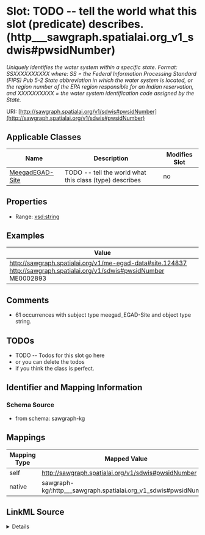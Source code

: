 

# Slot: TODO -- tell the world what this slot (predicate) describes. (http___sawgraph.spatialai.org_v1_sdwis#pwsidNumber)


_Uniquely identifies the water system within a specific state. Format: SSXXXXXXXXXX where: SS = the Federal Information Processing Standard (FIPS) Pub 5-2 State abbreviation in which the water system is located, or the region number of the EPA region responsible for an Indian reservation, and XXXXXXXXXX = the water system identification code assigned by the State._





URI: [http://sawgraph.spatialai.org/v1/sdwis#pwsidNumber](http://sawgraph.spatialai.org/v1/sdwis#pwsidNumber)



<!-- no inheritance hierarchy -->





## Applicable Classes

| Name | Description | Modifies Slot |
| --- | --- | --- |
| [MeegadEGAD-Site](../classes/MeegadEGAD-Site.md) | TODO -- tell the world what this class (type) describes |  no  |







## Properties

* Range: [xsd:string](http://www.w3.org/2001/XMLSchema#string)






## Examples

| Value |
| --- |
| http://sawgraph.spatialai.org/v1/me-egad-data#site.124837 http://sawgraph.spatialai.org/v1/sdwis#pwsidNumber ME0002893 |

## Comments

* 61 occurrences with subject type meegad_EGAD-Site and object type string.

## TODOs

* TODO -- Todos for this slot go here
* or you can delete the todos
* if you think the class is perfect.

## Identifier and Mapping Information







### Schema Source


* from schema: sawgraph-kg




## Mappings

| Mapping Type | Mapped Value |
| ---  | ---  |
| self | http://sawgraph.spatialai.org/v1/sdwis#pwsidNumber |
| native | sawgraph-kg/:http___sawgraph.spatialai.org_v1_sdwis#pwsidNumber |




## LinkML Source

<details>
```yaml
name: http___sawgraph.spatialai.org_v1_sdwis#pwsidNumber
description: 'Uniquely identifies the water system within a specific state. Format:
  SSXXXXXXXXXX where: SS = the Federal Information Processing Standard (FIPS) Pub
  5-2 State abbreviation in which the water system is located, or the region number
  of the EPA region responsible for an Indian reservation, and XXXXXXXXXX = the water
  system identification code assigned by the State.'
title: TODO -- tell the world what this slot (predicate) describes.
todos:
- TODO -- Todos for this slot go here
- or you can delete the todos
- if you think the class is perfect.
comments:
- 61 occurrences with subject type meegad_EGAD-Site and object type string.
examples:
- value: http://sawgraph.spatialai.org/v1/me-egad-data#site.124837 http://sawgraph.spatialai.org/v1/sdwis#pwsidNumber
    ME0002893
from_schema: sawgraph-kg
rank: 1000
slot_uri: http://sawgraph.spatialai.org/v1/sdwis#pwsidNumber
alias: http___sawgraph.spatialai.org_v1_sdwis#pwsidNumber
domain_of:
- meegad_EGAD-Site
range: string

```
</details>